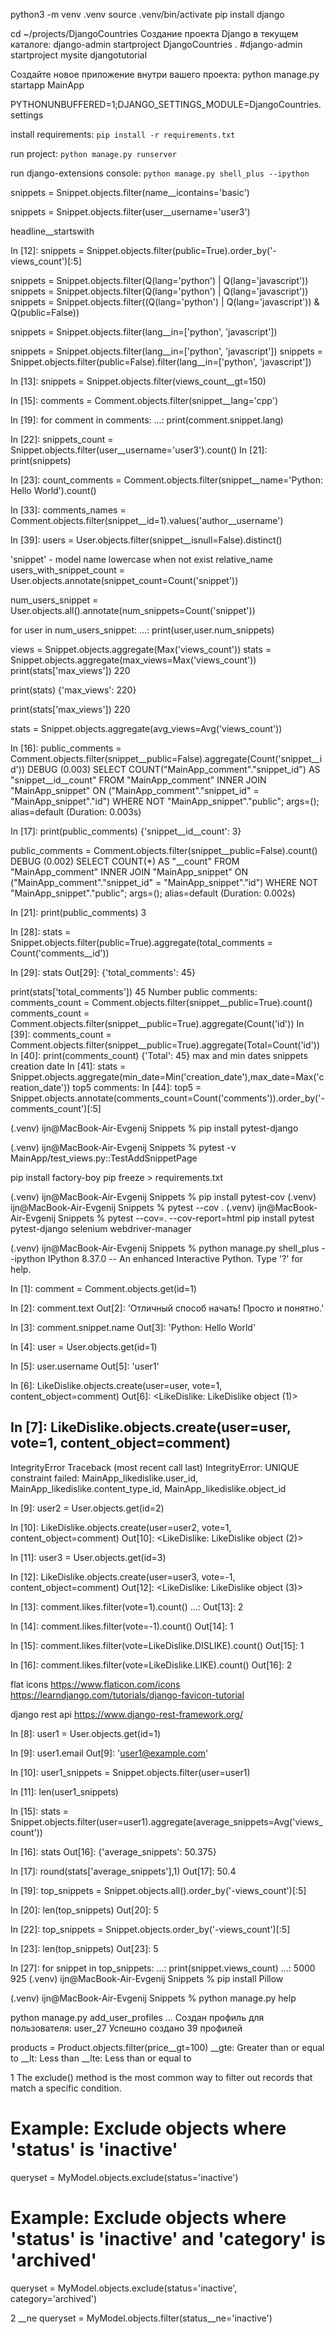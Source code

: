 python3 -m venv .venv
source .venv/bin/activate
pip install django

cd ~/projects/DjangoCountries
Создание проекта Django в текущем каталоге:
django-admin startproject DjangoCountries .
#django-admin startproject mysite djangotutorial

Создайте новое приложение внутри вашего проекта:
python manage.py startapp MainApp

PYTHONUNBUFFERED=1;DJANGO_SETTINGS_MODULE=DjangoCountries.settings


install requirements: 
`pip install -r requirements.txt`

run project:
`python manage.py runserver`

run django-extensions console: 
`python manage.py shell_plus --ipython`


snippets = Snippet.objects.filter(name__icontains='basic')

snippets = Snippet.objects.filter(user__username='user3')

headline__startswith

In [12]: snippets = Snippet.objects.filter(public=True).order_by('-views_count')[:5]

snippets = Snippet.objects.filter(Q(lang='python') | Q(lang='javascript'))
snippets = Snippet.objects.filter(Q(lang='python') | Q(lang='javascript'))
snippets = Snippet.objects.filter((Q(lang='python') | Q(lang='javascript')) & Q(public=False))

snippets = Snippet.objects.filter(lang__in=['python', 'javascript'])

snippets = Snippet.objects.filter(lang__in=['python', 'javascript'])
snippets = Snippet.objects.filter(public=False).filter(lang__in=['python', 'javascript'])

In [13]: snippets = Snippet.objects.filter(views_count__gt=150)

In [15]: comments = Comment.objects.filter(snippet__lang='cpp')

In [19]: for comment in comments:
    ...:     print(comment.snippet.lang)
 
In [22]: snippets_count = Snippet.objects.filter(user__username='user3').count()
In [21]: print(snippets)

In [23]: count_comments = Comment.objects.filter(snippet__name='Python: Hello World').count()

In [33]: comments_names = Comment.objects.filter(snippet__id=1).values('author__username')

In [39]: users = User.objects.filter(snippet__isnull=False).distinct()

'snippet' - model name lowercase when not exist relative_name
users_with_snippet_count = User.objects.annotate(snippet_count=Count('snippet'))

num_users_snippet = User.objects.all().annotate(num_snippets=Count('snippet'))

for user in num_users_snippet:
   ...:     print(user,user.num_snippets)
 
views = Snippet.objects.aggregate(Max('views_count'))
stats = Snippet.objects.aggregate(max_views=Max('views_count'))
print(stats['max_views'])
220

print(stats)
{'max_views': 220}

print(stats['max_views'])
220

stats = Snippet.objects.aggregate(avg_views=Avg('views_count'))

In [16]: public_comments = Comment.objects.filter(snippet__public=False).aggregate(Count('snippet__id'))
DEBUG (0.003) SELECT COUNT("MainApp_comment"."snippet_id") AS "snippet__id__count" FROM "MainApp_comment" INNER JOIN "MainApp_snippet" ON ("MainApp_comment"."snippet_id" = "MainApp_snippet"."id") WHERE NOT "MainApp_snippet"."public"; args=(); alias=default (Duration: 0.003s)

In [17]: print(public_comments)
{'snippet__id__count': 3}

public_comments = Comment.objects.filter(snippet__public=False).count()
DEBUG (0.002) SELECT COUNT(*) AS "__count" FROM "MainApp_comment" INNER JOIN "MainApp_snippet" ON ("MainApp_comment"."snippet_id" = "MainApp_snippet"."id") WHERE NOT "MainApp_snippet"."public"; args=(); alias=default (Duration: 0.002s)

In [21]: print(public_comments)
3


In [28]: stats = Snippet.objects.filter(public=True).aggregate(total_comments = Count('comments__id'))

In [29]: stats
Out[29]: {'total_comments': 45}

print(stats['total_comments'])
45
Number public comments:
comments_count = Comment.objects.filter(snippet__public=True).count()
comments_count = Comment.objects.filter(snippet__public=True).aggregate(Count('id'))
In [39]: comments_count = Comment.objects.filter(snippet__public=True).aggregate(Total=Count('id'))
In [40]: print(comments_count)
{'Total': 45}
max and min dates snippets creation date
In [41]: stats = Snippet.objects.aggregate(min_date=Min('creation_date'),max_date=Max('creation_date'))
top5 comments:
In [44]: top5 = Snippet.objects.annotate(comments_count=Count('comments')).order_by('-comments_count')[:5]

(.venv) ijn@MacBook-Air-Evgenij Snippets % pip install pytest-django    

(.venv) ijn@MacBook-Air-Evgenij Snippets % pytest -v MainApp/test_views.py::TestAddSnippetPage

pip install factory-boy
pip freeze > requirements.txt 

(.venv) ijn@MacBook-Air-Evgenij Snippets % pip install pytest-cov 
(.venv) ijn@MacBook-Air-Evgenij Snippets % pytest --cov .
(.venv) ijn@MacBook-Air-Evgenij Snippets % pytest --cov=. --cov-report=html
pip install pytest pytest-django selenium webdriver-manager

(.venv) ijn@MacBook-Air-Evgenij Snippets % python manage.py shell_plus --ipython
IPython 8.37.0 -- An enhanced Interactive Python. Type '?' for help.

In [1]: comment = Comment.objects.get(id=1)

In [2]: comment.text
Out[2]: 'Отличный способ начать! Просто и понятно.'

In [3]: comment.snippet.name
Out[3]: 'Python: Hello World'

In [4]: user = User.objects.get(id=1)

In [5]: user.username
Out[5]: 'user1'

In [6]: LikeDislike.objects.create(user=user, vote=1, content_object=comment)
Out[6]: <LikeDislike: LikeDislike object (1)>


In [7]: LikeDislike.objects.create(user=user, vote=1, content_object=comment)
---------------------------------------------------------------------------
IntegrityError                            Traceback (most recent call last)
IntegrityError: UNIQUE constraint failed: MainApp_likedislike.user_id, MainApp_likedislike.content_type_id, MainApp_likedislike.object_id


In [9]: user2 = User.objects.get(id=2)

In [10]: LikeDislike.objects.create(user=user2, vote=1, content_object=comment)
Out[10]: <LikeDislike: LikeDislike object (2)>


In [11]: user3 = User.objects.get(id=3)

In [12]: LikeDislike.objects.create(user=user3, vote=-1, content_object=comment)
Out[12]: <LikeDislike: LikeDislike object (3)>

In [13]: comment.likes.filter(vote=1).count()
    ...: 
Out[13]: 2

In [14]: comment.likes.filter(vote=-1).count()
Out[14]: 1

In [15]: comment.likes.filter(vote=LikeDislike.DISLIKE).count()
Out[15]: 1

In [16]: comment.likes.filter(vote=LikeDislike.LIKE).count()
Out[16]: 2

flat icons
https://www.flaticon.com/icons
https://learndjango.com/tutorials/django-favicon-tutorial

django rest api
https://www.django-rest-framework.org/

In [8]: user1 = User.objects.get(id=1)

In [9]: user1.email
Out[9]: 'user1@example.com'

In [10]: user1_snippets = Snippet.objects.filter(user=user1)

In [11]: len(user1_snippets)

In [15]: stats = Snippet.objects.filter(user=user1).aggregate(average_snippets=Avg('views_count'))

In [16]: stats
Out[16]: {'average_snippets': 50.375}

In [17]: round(stats['average_snippets'],1)
Out[17]: 50.4

In [19]: top_snippets = Snippet.objects.all().order_by('-views_count')[:5]

In [20]: len(top_snippets)
Out[20]: 5

In [22]: top_snippets = Snippet.objects.order_by('-views_count')[:5]

In [23]: len(top_snippets)
Out[23]: 5

In [27]: for snippet in top_snippets:
    ...:     print(snippet.views_count)
    ...: 
5000
925
(.venv) ijn@MacBook-Air-Evgenij Snippets % pip install Pillow

(.venv) ijn@MacBook-Air-Evgenij Snippets % python manage.py help

python manage.py add_user_profiles
...
Создан профиль для пользователя: user_27
Успешно создано 39 профилей

products = Product.objects.filter(price__gt=100)
__gte: Greater than or equal to
__lt: Less than
__lte: Less than or equal to


1 The exclude() method is the most common way to filter out records that match a specific condition.

# Example: Exclude objects where 'status' is 'inactive'
queryset = MyModel.objects.exclude(status='inactive')
# Example: Exclude objects where 'status' is 'inactive' and 'category' is 'archived'
queryset = MyModel.objects.exclude(status='inactive', category='archived')

2 __ne
queryset = MyModel.objects.filter(status__ne='inactive')

